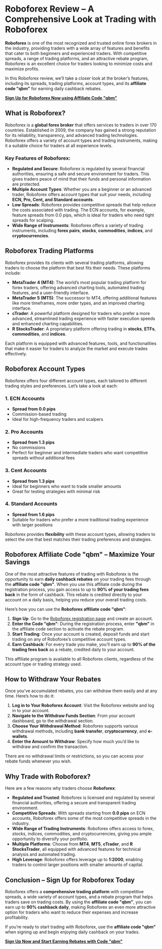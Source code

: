 # Roboforex Review – A Comprehensive Look at Trading with Roboforex

**Roboforex** is one of the most recognized and trusted online forex brokers in the industry, providing traders with a wide array of features and benefits that cater to both beginners and experienced traders. With competitive spreads, a range of trading platforms, and an attractive rebate program, Roboforex is an excellent choice for traders looking to minimize costs and maximize profits.

In this Roboforex review, we’ll take a closer look at the broker’s features, including its spreads, trading platforms, account types, and its **affiliate code "qbm"** for earning daily cashback rebates. 

[**Sign Up for Roboforex Now using Affiliate Code "qbm"**](https://my.roboforex.com/en/?a=qbm)

## What is Roboforex?

Roboforex is a **global forex broker** that offers services to traders in over 170 countries. Established in 2009, the company has gained a strong reputation for its reliability, transparency, and advanced trading technologies. Roboforex offers a variety of account types and trading instruments, making it a suitable choice for traders at all experience levels.

### Key Features of Roboforex:

- **Regulated and Secure**: Roboforex is regulated by several financial authorities, ensuring a safe and secure environment for traders. This gives traders peace of mind that their funds and personal information are protected.
- **Multiple Account Types**: Whether you are a beginner or an advanced trader, Roboforex offers account types that suit your needs, including **ECN, Pro, Cent, and Standard accounts**.
- **Low Spreads**: Roboforex provides competitive spreads that help reduce the costs associated with trading. The ECN accounts, for example, feature spreads from 0.0 pips, which is ideal for traders who need tight spreads for scalping.
- **Wide Range of Instruments**: Roboforex offers a variety of trading instruments, including **forex pairs**, **stocks**, **commodities**, **indices**, and **cryptocurrencies**.

## Roboforex Trading Platforms

Roboforex provides its clients with several trading platforms, allowing traders to choose the platform that best fits their needs. These platforms include:

- **MetaTrader 4 (MT4)**: The world’s most popular trading platform for forex traders, offering advanced charting tools, automated trading features, and a user-friendly interface.
- **MetaTrader 5 (MT5)**: The successor to MT4, offering additional features like more timeframes, more order types, and an improved charting interface.
- **cTrader**: A powerful platform designed for traders who prefer a more advanced, streamlined trading experience with faster execution speeds and enhanced charting capabilities.
- **R StocksTrader**: A proprietary platform offering trading in **stocks**, **ETFs**, **commodities**, and **indices**.

Each platform is equipped with advanced features, tools, and functionalities that make it easier for traders to analyze the market and execute trades effectively.

## Roboforex Account Types

Roboforex offers four different account types, each tailored to different trading styles and preferences. Let’s take a look at each:

### 1. **ECN Accounts**
- **Spread from 0.0 pips**
- Commission-based trading
- Ideal for high-frequency traders and scalpers

### 2. **Pro Accounts**
- **Spread from 1.3 pips**
- No commissions
- Perfect for beginner and intermediate traders who want competitive spreads without additional fees

### 3. **Cent Accounts**
- **Spread from 1.3 pips**
- Ideal for beginners who want to trade smaller amounts
- Great for testing strategies with minimal risk

### 4. **Standard Accounts**
- **Spread from 1.6 pips**
- Suitable for traders who prefer a more traditional trading experience with larger positions

Roboforex provides **flexibility** with these account types, allowing traders to select the one that best matches their trading preferences and strategies.

## Roboforex Affiliate Code "qbm" – Maximize Your Savings

One of the most attractive features of trading with Roboforex is the opportunity to earn **daily cashback rebates** on your trading fees through the **affiliate code "qbm"**. When you use this affiliate code during the registration process, you gain access to up to **90% of your trading fees back** in the form of cashback. This rebate is credited directly to your account on a daily basis, helping you reduce your overall trading costs.

Here’s how you can use the **Roboforex affiliate code "qbm"**:

1. **Sign Up**: Go to the [Roboforex registration page](https://my.roboforex.com/en/?a=qbm) and create an account.
2. **Enter the Code "qbm"**: During the registration process, enter **"qbm"** in the affiliate code section to activate the rebate program.
3. **Start Trading**: Once your account is created, deposit funds and start trading on any of Roboforex’s competitive account types.
4. **Earn Cashback**: For every trade you make, you’ll earn up to **90% of the trading fees back** as a rebate, credited daily to your account.

This affiliate program is available to all Roboforex clients, regardless of the account type or trading strategy used.

## How to Withdraw Your Rebates

Once you’ve accumulated rebates, you can withdraw them easily and at any time. Here’s how to do it:

1. **Log in to Your Roboforex Account**: Visit the Roboforex website and log in to your account.
2. **Navigate to the Withdraw Funds Section**: From your account dashboard, go to the withdrawal section.
3. **Choose Your Withdrawal Method**: Roboforex supports various withdrawal methods, including **bank transfer**, **cryptocurrency**, and **e-wallets**.
4. **Enter the Amount to Withdraw**: Specify how much you’d like to withdraw and confirm the transaction.

There are no withdrawal limits or restrictions, so you can access your rebate funds whenever you wish.

## Why Trade with Roboforex?

Here are a few reasons why traders choose **Roboforex**:

- **Regulated and Trusted**: Roboforex is licensed and regulated by several financial authorities, offering a secure and transparent trading environment.
- **Competitive Spreads**: With spreads starting from **0.0 pips** on ECN accounts, Roboforex offers some of the most competitive spreads in the industry.
- **Wide Range of Trading Instruments**: Roboforex offers access to forex, stocks, indices, commodities, and cryptocurrencies, giving you ample opportunity to diversify your portfolio.
- **Multiple Platforms**: Choose from **MT4**, **MT5**, **cTrader**, and **R StocksTrader**, all equipped with advanced features for technical analysis and automated trading.
- **High Leverage**: Roboforex offers leverage up to **1:2000**, enabling traders to control larger positions with smaller amounts of capital.

## Conclusion – Sign Up for Roboforex Today

Roboforex offers a **comprehensive trading platform** with competitive spreads, a wide variety of account types, and a rebate program that helps traders save on trading costs. By using the **affiliate code "qbm"**, you can earn up to **90% cashback daily**, making Roboforex an even more attractive option for traders who want to reduce their expenses and increase profitability.

If you’re ready to start trading with Roboforex, use the **affiliate code "qbm"** when signing up and begin enjoying daily cashback on your trades.

[**Sign Up Now and Start Earning Rebates with Code "qbm"**](https://my.roboforex.com/en/?a=qbm)
